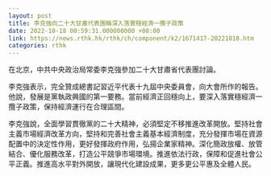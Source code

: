 ```yaml
---
layout: post
title: 李克強向二十大甘肅代表團稱深入落實穩經濟一攬子政策
date: 2022-10-18 00:59:31.000000000 +08:00
link: https://news.rthk.hk/rthk/ch/component/k2/1671417-20221018.htm
categories: rthk
---
```


在北京，中共中央政治局常委李克強參加二十大甘肅省代表團討論。

李克強表示，完全贊成總書記習近平代表十九屆中央委員會，向大會所作的報告。他說，發展是黨執政興國的第一要務。當前經濟正回穩向上，要深入落實穩經濟一攬子政策，保持經濟運行在合理區間。

李克強說，全面學習貫徹黨的二十大精神，必須堅定不移推進改革開放。堅持社會主義市場經濟改革方向，堅持和完善社會主義基本經濟制度，充分發揮市場在資源配置中的決定性作用，更好發揮政府作用，弘揚企業家精神。深化簡政放權、放管結合、優化服務改革，打造公平競爭市場環境。推進依法行政，保障和促進社會公平正義。推進高水平對外開放，讓現代化建設成果，更多更公平惠及全體人民。
